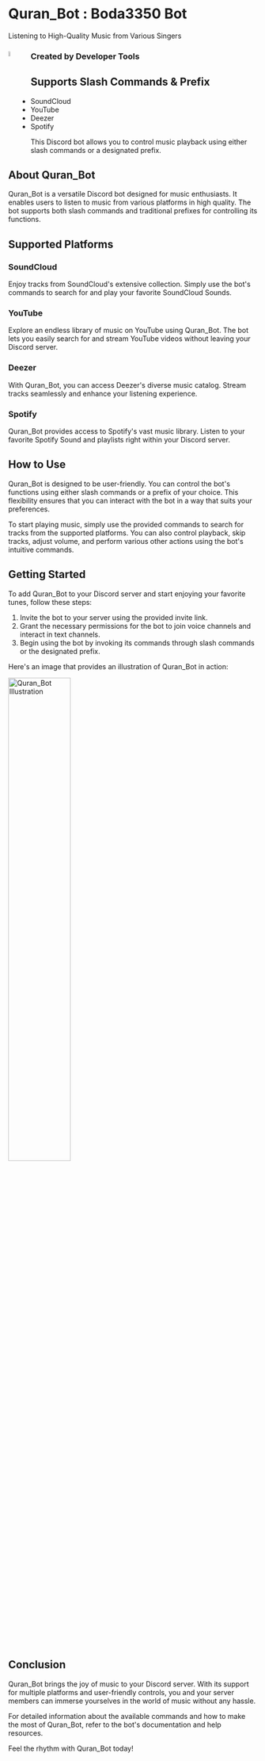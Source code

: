 # Quran_Bot : Boda3350 Bot

Listening to High-Quality Music from Various Singers

### Created by Developer Tools <img style="width: 5%; float: left; margin-right: 20px;" src="https://cdn.discordapp.com/attachments/1212136370496344074/1240706954515710184/LjdtZ10.png?ex=664789e5&is=66463865&hm=fa6c1abf48df4bf6161ac4c89cb327aa302c3facb647739f5a93a0ad6841f40e&" alt="Quran_Bot Illustration">

## Supports Slash Commands & Prefix

- SoundCloud
- YouTube
- Deezer
- Spotify

This Discord bot allows you to control music playback using either slash commands or a designated prefix.

## About Quran_Bot

Quran_Bot is a versatile Discord bot designed for music enthusiasts. It enables users to listen to music from various platforms in high quality. The bot supports both slash commands and traditional prefixes for controlling its functions.

## Supported Platforms

### SoundCloud

Enjoy tracks from SoundCloud's extensive collection. Simply use the bot's commands to search for and play your favorite SoundCloud Sounds.

### YouTube

Explore an endless library of music on YouTube using Quran_Bot. The bot lets you easily search for and stream YouTube videos without leaving your Discord server.

### Deezer

With Quran_Bot, you can access Deezer's diverse music catalog. Stream tracks seamlessly and enhance your listening experience.

### Spotify

Quran_Bot provides access to Spotify's vast music library. Listen to your favorite Spotify Sound and playlists right within your Discord server.

## How to Use

Quran_Bot is designed to be user-friendly. You can control the bot's functions using either slash commands or a prefix of your choice. This flexibility ensures that you can interact with the bot in a way that suits your preferences.

To start playing music, simply use the provided commands to search for tracks from the supported platforms. You can also control playback, skip tracks, adjust volume, and perform various other actions using the bot's intuitive commands.

## Getting Started

To add Quran_Bot to your Discord server and start enjoying your favorite tunes, follow these steps:

1. Invite the bot to your server using the provided invite link.
2. Grant the necessary permissions for the bot to join voice channels and interact in text channels.
3. Begin using the bot by invoking its commands through slash commands or the designated prefix.

Here's an image that provides an illustration of Quran_Bot in action:

<img style="width: 50%;" src="https://cdn.discordapp.com/attachments/1212136370496344074/1240706954515710184/LjdtZ10.png?ex=664789e5&is=66463865&hm=fa6c1abf48df4bf6161ac4c89cb327aa302c3facb647739f5a93a0ad6841f40e&" alt="Quran_Bot Illustration">

## Conclusion

Quran_Bot brings the joy of music to your Discord server. With its support for multiple platforms and user-friendly controls, you and your server members can immerse yourselves in the world of music without any hassle.

For detailed information about the available commands and how to make the most of Quran_Bot, refer to the bot's documentation and help resources.

Feel the rhythm with Quran_Bot today!
